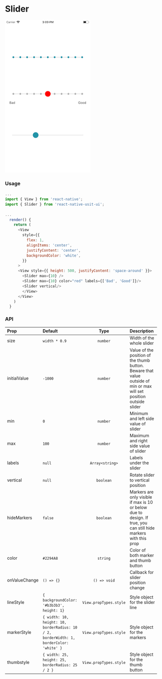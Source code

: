 # Slider

![Screenshot of slider](./screenshots/slider.png)

### Usage

```js
...
import { View } from 'react-native';
import { Slider } from 'react-native-usit-ui';

...
  render() {
    return (
      <View
        style={{
          flex: 1,
          alignItems: 'center',
          justifyContent: 'center',
          backgroundColor: 'white',
        }}
      >
      <View style={{ height: 500, justifyContent: 'space-around' }}>
        <Slider max={10} />
        <Slider max={10} color="red" labels={['Bad', 'Good']}/>
        <Slider vertical/>
        </View>
      </View>
    )
  }
```

### API

| Prop          | Default                                                                                 |          Type          | Description                                                                                                         |
| :------------ | :-------------------------------------------------------------------------------------- | :--------------------: | :------------------------------------------------------------------------------------------------------------------ |
| size          | `width * 0.9`                                                                           |        `number`        | Width of the whole slider                                                                                           |
| initialValue  | `-1000`                                                                                 |        `number`        | Value of the position of the thumb button. Beware that value outside of min or max will set position outside slider |
| min           | `0`                                                                                     |        `number`        | Minimum and left side value of slider                                                                               |
| max           | `100`                                                                                   |        `number`        | Maximum and right side value of slider                                                                              |
| labels        | `null`                                                                                  |    `Array<string>`     | Labels under the slider                                                                                             |
| vertical      | `null`                                                                                  |       `boolean`        | Rotate slider to vertical position                                                                                  |
| hideMarkers   | `false`                                                                                 |       `boolean`        | Markers are only visible if max is 10 or below due to design. If true, you can still hide markers with this prop    |
| color         | `#2294A8`                                                                               |        `string`        | Color of both marker and thumb button                                                                               |
| onValueChange | `() => {}`                                                                              |      `() => void`      | Callback for slider position change                                                                                 |
| lineStyle     | `{ backgroundColor: '#b3b3b3', height: 1}`                                              | `View.propTypes.style` | Style object for the slider line                                                                                    |
| markerStyle   | `{ width: 10, height: 10, borderRadius: 10 / 2, borderWidth: 1, borderColor: 'white' }` | `View.propTypes.style` | Style object for the markers                                                                                        |
| thumbstyle    | `{ width: 25, height: 25, borderRadius: 25 / 2 }`                                       | `View.propTypes.style` | Style object for the thumb button                                                                                   |
